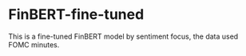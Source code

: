 # FinBERT-fine-tuned
This is a fine-tuned FinBERT model by sentiment focus, the data used FOMC minutes.

